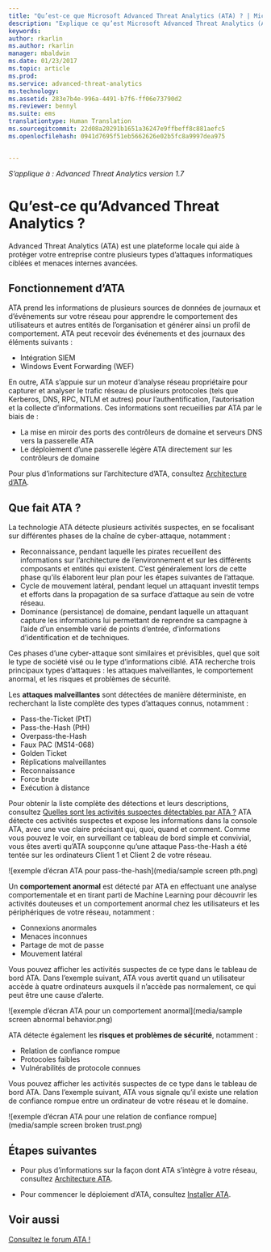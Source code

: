 ```yaml
---
title: "Qu’est-ce que Microsoft Advanced Threat Analytics (ATA) ? | Microsoft Docs"
description: "Explique ce qu’est Microsoft Advanced Threat Analytics (ATA) et quels types d’activités suspectes il peut détecter"
keywords: 
author: rkarlin
ms.author: rkarlin
manager: mbaldwin
ms.date: 01/23/2017
ms.topic: article
ms.prod: 
ms.service: advanced-threat-analytics
ms.technology: 
ms.assetid: 283e7b4e-996a-4491-b7f6-ff06e73790d2
ms.reviewer: bennyl
ms.suite: ems
translationtype: Human Translation
ms.sourcegitcommit: 22d08a20291b1651a36247e9ffbeff8c881aefc5
ms.openlocfilehash: 0941d7695f51eb5662626e02b5fc8a9997dea975


---
```


*S’applique à : Advanced Threat Analytics version 1.7*


# <a name="what-is-advanced-threat-analytics"></a>Qu’est-ce qu’Advanced Threat Analytics ?
Advanced Threat Analytics (ATA) est une plateforme locale qui aide à protéger votre entreprise contre plusieurs types d’attaques informatiques ciblées et menaces internes avancées.

## <a name="how-ata-works"></a>Fonctionnement d’ATA
ATA prend les informations de plusieurs sources de données de journaux et d’événements sur votre réseau pour apprendre le comportement des utilisateurs et autres entités de l’organisation et générer ainsi un profil de comportement.
ATA peut recevoir des événements et des journaux des éléments suivants :

-   Intégration SIEM
-   Windows Event Forwarding (WEF)

En outre, ATA s’appuie sur un moteur d’analyse réseau propriétaire pour capturer et analyser le trafic réseau de plusieurs protocoles (tels que Kerberos, DNS, RPC, NTLM et autres) pour l’authentification, l’autorisation et la collecte d’informations. Ces informations sont recueillies par ATA par le biais de :

-   La mise en miroir des ports des contrôleurs de domaine et serveurs DNS vers la passerelle ATA
-   Le déploiement d’une passerelle légère ATA directement sur les contrôleurs de domaine

Pour plus d’informations sur l’architecture d’ATA, consultez [Architecture d’ATA](/advanced-threat-analytics/plan-design/ata-architecture).

## <a name="what-does-ata-do"></a>Que fait ATA ?

La technologie ATA détecte plusieurs activités suspectes, en se focalisant sur différentes phases de la chaîne de cyber-attaque, notamment :

-   Reconnaissance, pendant laquelle les pirates recueillent des informations sur l’architecture de l’environnement et sur les différents composants et entités qui existent. C’est généralement lors de cette phase qu’ils élaborent leur plan pour les étapes suivantes de l’attaque.
-   Cycle de mouvement latéral, pendant lequel un attaquant investit temps et efforts dans la propagation de sa surface d’attaque au sein de votre réseau.
-   Dominance (persistance) de domaine, pendant laquelle un attaquant capture les informations lui permettant de reprendre sa campagne à l’aide d’un ensemble varié de points d’entrée, d’informations d’identification et de techniques. 

Ces phases d’une cyber-attaque sont similaires et prévisibles, quel que soit le type de société visé ou le type d’informations ciblé.
ATA recherche trois principaux types d’attaques : les attaques malveillantes, le comportement anormal, et les risques et problèmes de sécurité.

Les **attaques malveillantes** sont détectées de manière déterministe, en recherchant la liste complète des types d’attaques connus, notamment :

-   Pass-the-Ticket (PtT)
-   Pass-the-Hash (PtH)
-   Overpass-the-Hash
-   Faux PAC (MS14-068)
-   Golden Ticket
-   Réplications malveillantes
-   Reconnaissance
-   Force brute
-   Exécution à distance

Pour obtenir la liste complète des détections et leurs descriptions, consultez [Quelles sont les activités suspectes détectables par ATA ?](ata-threats.md)
ATA détecte ces activités suspectes et expose les informations dans la console ATA, avec une vue claire précisant qui, quoi, quand et comment. Comme vous pouvez le voir, en surveillant ce tableau de bord simple et convivial, vous êtes averti qu’ATA soupçonne qu’une attaque Pass-the-Hash a été tentée sur les ordinateurs Client 1 et Client 2 de votre réseau.

 ![exemple d’écran ATA pour pass-the-hash](media/sample screen pth.png)

Un **comportement anormal** est détecté par ATA en effectuant une analyse comportementale et en tirant parti de Machine Learning pour découvrir les activités douteuses et un comportement anormal chez les utilisateurs et les périphériques de votre réseau, notamment :

-   Connexions anormales
-   Menaces inconnues
-   Partage de mot de passe
-   Mouvement latéral


Vous pouvez afficher les activités suspectes de ce type dans le tableau de bord ATA. Dans l’exemple suivant, ATA vous avertit quand un utilisateur accède à quatre ordinateurs auxquels il n’accède pas normalement, ce qui peut être une cause d’alerte.

 ![exemple d’écran ATA pour un comportement anormal](media/sample screen abnormal behavior.png) 

ATA détecte également les **risques et problèmes de sécurité**, notamment :

-   Relation de confiance rompue
-   Protocoles faibles
-   Vulnérabilités de protocole connues

Vous pouvez afficher les activités suspectes de ce type dans le tableau de bord ATA. Dans l’exemple suivant, ATA vous signale qu’il existe une relation de confiance rompue entre un ordinateur de votre réseau et le domaine.

  ![exemple d’écran ATA pour une relation de confiance rompue](media/sample screen broken trust.png)


## <a name="whats-next"></a>Étapes suivantes

-   Pour plus d’informations sur la façon dont ATA s’intègre à votre réseau, consultez [Architecture ATA](/advanced-threat-analytics/plan-design/ata-architecture).

-   Pour commencer le déploiement d’ATA, consultez [Installer ATA](/advanced-threat-analytics/deploy-use/install-ata-step1).

## <a name="see-also"></a>Voir aussi
[Consultez le forum ATA !](https://social.technet.microsoft.com/Forums/security/home?forum=mata)



<!--HONumber=Feb17_HO1-->



